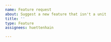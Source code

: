 ```yaml
---
name: Feature request
about: Suggest a new feature that isn't a unit
title: ''
type: Feature
assignees: huettenhain

---
```



